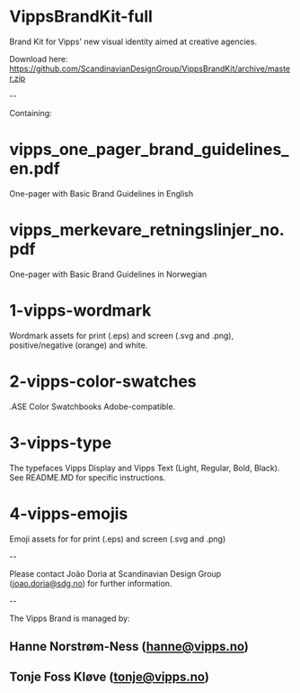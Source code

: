 # VippsBrandKit-full
Brand Kit for Vipps' new visual identity aimed at creative agencies.

Download here:
https://github.com/ScandinavianDesignGroup/VippsBrandKit/archive/master.zip

--

Containing:

# vipps_one_pager_brand_guidelines_en.pdf
One-pager with Basic Brand Guidelines in English

# vipps_merkevare_retningslinjer_no.pdf
One-pager with Basic Brand Guidelines in Norwegian

# 1-vipps-wordmark
Wordmark assets for print (.eps) and screen (.svg and .png), positive/negative (orange) and white.

# 2-vipps-color-swatches
.ASE Color Swatchbooks Adobe-compatible.

# 3-vipps-type
The typefaces Vipps Display and Vipps Text (Light, Regular, Bold, Black). See README.MD for specific instructions.

# 4-vipps-emojis
Emoji assets for for print (.eps) and screen (.svg and .png)

--

Please contact João Doria at Scandinavian Design Group (joao.doria@sdg.no) for further information.

--

The Vipps Brand is managed by:
## Hanne Norstrøm-Ness (hanne@vipps.no)
## Tonje Foss Kløve (tonje@vipps.no)
